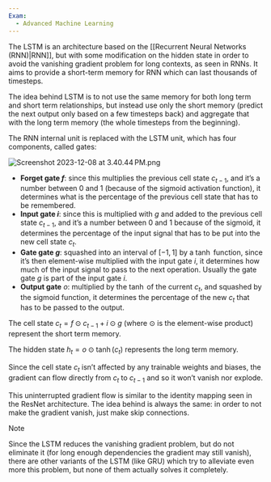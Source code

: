 ```yaml
---
Exam:
  - Advanced Machine Learning
---
```

The LSTM is an architecture based on the [[Recurrent Neural Networks (RNN)|RNN]], but with some modification on the hidden state in order to avoid the vanishing gradient problem for long contexts, as seen in RNNs. It aims to provide a short-term memory for RNN which can last thousands of timesteps.

The idea behind LSTM is to not use the same memory for both long term and short term relationships, but instead use only the short memory (predict the next output only based on a few timesteps back) and aggregate that with the long term memory (the whole timesteps from the beginning).

The RNN internal unit is replaced with the LSTM unit, which has four components, called gates:

![Screenshot 2023-12-08 at 3.40.44 PM.png](Screenshot_2023-12-08_at_3.40.44_PM.jpeg)

- **Forget gate $f$**: since this multiplies the previous cell state $c_{t-1}$, and it’s a number between $0$ and $1$ (because of the sigmoid activation function), it determines what is the percentage of the previous cell state that has to be remembered.
- **Input gate $i$**: since this is multiplied with $g$ and added to the previous cell state $c_{t-1}$, and it’s a number between $0$ and $1$ because of the sigmoid, it determines the percentage of the input signal that has to be put into the new cell state $c_t$.
- **Gate gate $g$**: squashed into an interval of $[-1, 1]$ by a $\tanh$ function, since it’s then element-wise multiplied with the input gate $i$, it determines how much of the input signal to pass to the next operation. Usually the gate gate $g$ is part of the input gate $i$.
- **Output gate** $o$: multiplied by the $\tanh$ of the current $c_t$, and squashed by the sigmoid function, it determines the percentage of the new $c_t$ that has to be passed to the output.

The cell state $c_t = f \odot c_{t-1} + i \odot g$ (where $\odot$ is the element-wise product) represent the short term memory.

The hidden state $h_t = o \odot \tanh(c_t)$ represents the long term memory.

Since the cell state $c_t$ isn’t affected by any trainable weights and biases, the gradient can flow directly from $c_t$ to $c_{t-1}$ and so it won’t vanish nor explode.

This uninterrupted gradient flow is similar to the identity mapping seen in the ResNet architecture. The idea behind is always the same: in order to not make the gradient vanish, just make skip connections.

>[!Note]
Since the LSTM reduces the vanishing gradient problem, but do not eliminate it (for long enough dependencies the gradient may still vanish), there are other variants of the LSTM (like GRU) which try to alleviate even more this problem, but none of them actually solves it completely.
